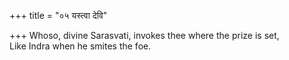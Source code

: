 +++
title = "०५ यस्त्वा देवि"

+++
Whoso, divine Sarasvati, invokes thee where the prize is set,  
     Like Indra when he smites the foe.